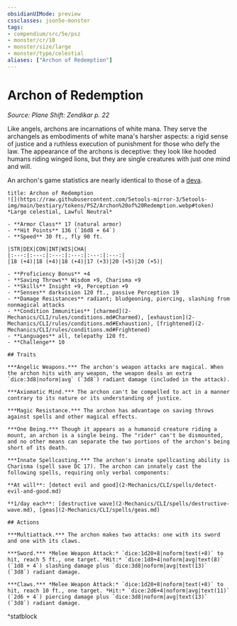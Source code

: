 ```yaml
---
obsidianUIMode: preview
cssclasses: json5e-monster
tags:
- compendium/src/5e/psz
- monster/cr/10
- monster/size/large
- monster/type/celestial
aliases: ["Archon of Redemption"]
---
```

# Archon of Redemption
*Source: Plane Shift: Zendikar p. 22*  

Like angels, archons are incarnations of white mana. They serve the archangels as embodiments of white mana's harsher aspects: a rigid sense of justice and a ruthless execution of punishment for those who defy the law. The appearance of the archons is deceptive: they look like hooded humans riding winged lions, but they are single creatures with just one mind and will.

An archon's game statistics are nearly identical to those of a [deva](2-Mechanics/CLI/bestiary/celestial/deva.md).

```ad-statblock
title: Archon of Redemption
![](https://raw.githubusercontent.com/5etools-mirror-3/5etools-img/main/bestiary/tokens/PSZ/Archon%20of%20Redemption.webp#token)
*Large celestial, Lawful Neutral*

- **Armor Class** 17 (natural armor)
- **Hit Points** 136 (`16d8 + 64`)
- **Speed** 30 ft., fly 90 ft.

|STR|DEX|CON|INT|WIS|CHA|
|:---:|:---:|:---:|:---:|:---:|:---:|
|18 (+4)|18 (+4)|18 (+4)|17 (+3)|20 (+5)|20 (+5)|

- **Proficiency Bonus** +4
- **Saving Throws** Wisdom +9, Charisma +9
- **Skills** Insight +9, Perception +9
- **Senses** darkvision 120 ft., passive Perception 19
- **Damage Resistances** radiant; bludgeoning, piercing, slashing from nonmagical attacks
- **Condition Immunities** [charmed](2-Mechanics/CLI/rules/conditions.md#Charmed), [exhaustion](2-Mechanics/CLI/rules/conditions.md#Exhaustion), [frightened](2-Mechanics/CLI/rules/conditions.md#Frightened)
- **Languages** all, telepathy 120 ft.
- **Challenge** 10

## Traits

***Angelic Weapons.*** The archon's weapon attacks are magical. When the archon hits with any weapon, the weapon deals an extra `dice:3d8|noform|avg` (`3d8`) radiant damage (included in the attack).

***Axiomatic Mind.*** The archon can't be compelled to act in a manner contrary to its nature or its understanding of justice.

***Magic Resistance.*** The archon has advantage on saving throws against spells and other magical effects.

***One Being.*** Though it appears as a humanoid creature riding a mount, an archon is a single being. The "rider" can't be dismounted, and no other means can separate the two portions of the archon's being short of its death.

***Innate Spellcasting.*** The archon's innate spellcasting ability is Charisma (spell save DC 17). The archon can innately cast the following spells, requiring only verbal components:

**At will**: [detect evil and good](2-Mechanics/CLI/spells/detect-evil-and-good.md)

**1/day each**: [destructive wave](2-Mechanics/CLI/spells/destructive-wave.md), [geas](2-Mechanics/CLI/spells/geas.md)

## Actions

***Multiattack.*** The archon makes two attacks: one with its sword and one with its claws.

***Sword.*** *Melee Weapon Attack:* `dice:1d20+8|noform|text(+8)` to hit, reach 5 ft., one target. *Hit:* `dice:1d8+4|noform|avg|text(8)` (`1d8 + 4`) slashing damage plus `dice:3d8|noform|avg|text(13)` (`3d8`) radiant damage.

***Claws.*** *Melee Weapon Attack:* `dice:1d20+8|noform|text(+8)` to hit, reach 10 ft., one target. *Hit:* `dice:2d6+4|noform|avg|text(11)` (`2d6 + 4`) piercing damage plus `dice:3d8|noform|avg|text(13)` (`3d8`) radiant damage.
```
^statblock